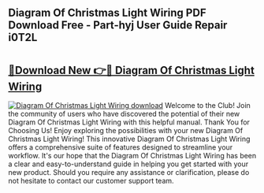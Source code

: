 ## Diagram Of Christmas Light Wiring PDF Download Free - Part-hyj User Guide Repair i0T2L

# <h2><a href="http://dfo2mpm.blite.top/?on=Diagram+Of+Christmas+Light+Wiring">🔗Download New 👉🔴 Diagram Of Christmas Light Wiring</a></h2>

[![Diagram Of Christmas Light Wiring download](https://i.imgur.com/lujVjoI.png)](http://dfo2mpm.blite.top/?on=Diagram+Of+Christmas+Light+Wiring)
Welcome to the Club! Join the community of users who have discovered the potential of their new Diagram Of Christmas Light Wiring with this helpful manual. Thank You for Choosing Us! Enjoy exploring the possibilities with your new Diagram Of Christmas Light Wiring! This innovative Diagram Of Christmas Light Wiring offers a comprehensive suite of features designed to streamline your workflow. It's our hope that the Diagram Of Christmas Light Wiring has been a clear and easy-to-understand guide in helping you get started with your new product. Should you require any assistance or clarification, please do not hesitate to contact our customer support team.
